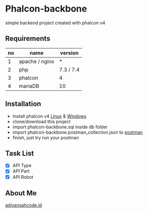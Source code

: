 # Phalcon-backbone

simple backend project created with phalcon v4

## Requirements

| no | name | version |
| ------------- | ------------- | ------------- |
| 1 | apache / nginx | * |
| 2 | php | 7.3 / 7.4 |
| 3 | phalcon | 4 |
| 4 | mariaDB | 10 |

## Installation

* Install phalcon v4 [Linux](https://phalcon.io/en-us/download/linux) & [Windows](https://phalcon.io/en-us/download/windows)
* clone/download this project
* import phalcon-backbone.sql inside db folder
* import phalcon-backbone.postman_collection.json to [postman](https://www.postman.com/)
* finish, just try run your postman

## Task List

* [x] API Type
* [x] API Part
* [x] API Robot

## About Me

[adiyansahcode.id](http://adiyansahcode.id/)
